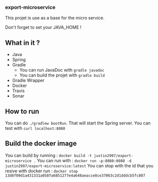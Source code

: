 ### export-microservice
This projet is use as a base for the micro service.

Don't forget to set your JAVA_HOME !

## What in it ?
- Java
- Spring
- Gradle 
    - You can run JavaDoc with `gradle javadoc`
    - You can build the projet with `gradle build`
- Gradle Wrapper
- Docker
- Travis
- Sonar

## How to run
You can do `./gradlew bootRun`. That will start the Spring server. You can test with `curl localhost:8080`

## Build the docker image
You can build by running : `docker build -t justin2997/export-microservice .`
You can run with : `docker run -p:8080:8080 -d justin2997/export-microservice:latest`
You can stop with the id that you resive with docker run : `docker stop 13d8f09d1a431331a058fa6851277e4a648aeacce8ce37063c2d1dddcb5fc807`


